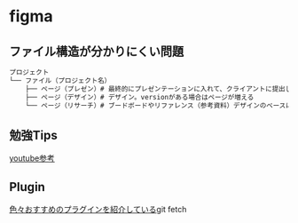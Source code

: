 # figma

## ファイル構造が分かりにくい問題

```sh
プロジェクト
└── ファイル（プロジェクト名）
    ├── ページ（プレゼン）# 最終的にプレゼンテーションに入れて、クライアントに提出しコメントのやり取りをする。
    ├── ページ（デザイン）# デザイン。versionがある場合はページが増える
    └── ページ（リサーチ）# ブードボードやリファレンス（参考資料）デザインのベースになるコンセプトになるような画像を突っ込む
```


## 勉強Tips

[youtube参考](https://www.youtube.com/watch?v=JuaXJ4DgItY)


## Plugin

[色々おすすめのプラグインを紹介している](https://wentz-design.com/post/figma-how-to-use-plugins/)git fetch